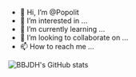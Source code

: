 

- 👋 Hi, I’m @Popolit
- 👀 I’m interested in ...
- 🌱 I’m currently learning ...
- 💞️ I’m looking to collaborate on ...
- 📫 How to reach me ...

![BBJDH's GitHub stats](https://github-readme-stats.vercel.app/api?username=BBJDH&theme=vue-dark&show_icons=true)


<!---
Popolit/Popolit is a ✨ special ✨ repository because its `README.md` (this file) appears on your GitHub profile.
You can click the Preview link to take a look at your changes.
--->
